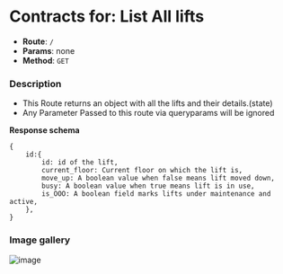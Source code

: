 # Contracts for: List All lifts

- **Route**: `/`
- **Params**: none
- **Method**: `GET`

### Description

- This Route returns an object with all the lifts and their details.(state)
- Any Parameter Passed to this route via queryparams will be ignored

**Response schema**
```
{
    id:{
        id: id of the lift,
        current_floor: Current floor on which the lift is,
        move_up: A boolean value when false means lift moved down,
        busy: A boolean value when true means lift is in use,
        is_OOO: A boolean field marks lifts under maintenance and active,
    },
}
```

### Image gallery
![image](https://user-images.githubusercontent.com/57758447/221545753-66dab1d8-16b6-4ede-8858-9646a59c7e47.png)